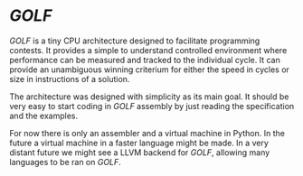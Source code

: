 # _GOLF_

_GOLF_ is a tiny CPU architecture designed to facilitate programming contests.
It provides a simple to understand controlled environment where performance can
be measured and tracked to the individual cycle. It can provide an unambiguous
winning criterium for either the speed in cycles or size in instructions of a
solution.

The architecture was designed with simplicity as its main goal. It should be
very easy to start coding in _GOLF_ assembly by just reading the specification
and the examples.

For now there is only an assembler and a virtual machine in Python. In the
future a virtual machine in a faster language might be made. In a very distant
future we might see a LLVM backend for _GOLF_, allowing many languages to be ran
on _GOLF_.
